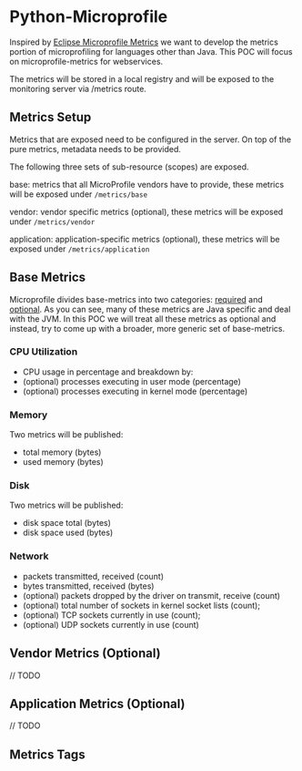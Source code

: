 # Python-Microprofile

Inspired by [Eclipse Microprofile Metrics](https://github.com/eclipse/microprofile-metrics) we want to develop the metrics portion of microprofiling for languages other than Java.
This POC will focus on microprofile-metrics for webservices.

The metrics will be stored in a local registry and will be exposed to the monitoring server via /metrics route.

## Metrics Setup
Metrics that are exposed need to be configured in the server. On top of the pure metrics, metadata needs to be provided.

The following three sets of sub-resource (scopes) are exposed.

base: metrics that all MicroProfile vendors have to provide, these metrics will be exposed under `/metrics/base`

vendor: vendor specific metrics (optional), these metrics will be exposed under `/metrics/vendor`

application: application-specific metrics (optional), these metrics will be exposed under `/metrics/application`

## Base Metrics
Microprofile divides base-metrics into two categories: [required](https://github.com/eclipse/microprofile-metrics/blob/master/spec/src/main/asciidoc/required-metrics.adoc#required-metrics) and [optional](https://github.com/eclipse/microprofile-metrics/blob/master/spec/src/main/asciidoc/required-metrics.adoc#thread-pool-stats).
As you can see, many of these metrics are Java specific and deal with the JVM. In this POC we will treat all these metrics as optional and instead, try to come up with a broader, more generic set of base-metrics.

### CPU Utilization
* CPU usage in percentage
and breakdown by:
* (optional) processes executing in user mode (percentage)
* (optional) processes executing in kernel mode (percentage)

### Memory
Two metrics will be published:
* total memory (bytes)
* used memory (bytes)

### Disk
Two metrics will be published:
* disk space total (bytes)
* disk space used (bytes)

### Network
* packets transmitted, received (count)
* bytes transmitted, received (bytes)
* (optional) packets dropped by the driver on transmit, receive (count)
* (optional) total number of sockets in kernel socket lists (count);
* (optional) TCP sockets currently in use (count);
* (optional) UDP sockets currently in use (count)

## Vendor Metrics (Optional)
// TODO

## Application Metrics (Optional) 
// TODO

## Metrics Tags
